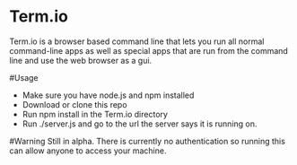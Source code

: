 Term.io
=======

Term.io is a browser based command line that lets you run all normal command-line apps as well as special apps that are run from the command line and use the web browser as a gui.

#Usage
* Make sure you have node.js and npm installed
* Download or clone this repo
* Run npm install in the Term.io directory
* Run ./server.js and go to the url the server says it is running on.

#Warning
Still in alpha. There is currently no authentication so running this can allow anyone to access your machine.
